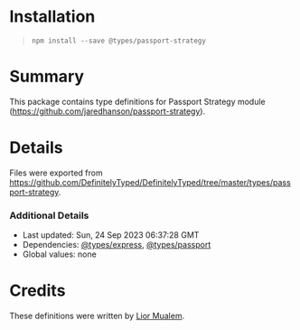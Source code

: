 # Installation
> `npm install --save @types/passport-strategy`

# Summary
This package contains type definitions for Passport Strategy module (https://github.com/jaredhanson/passport-strategy).

# Details
Files were exported from https://github.com/DefinitelyTyped/DefinitelyTyped/tree/master/types/passport-strategy.

### Additional Details
 * Last updated: Sun, 24 Sep 2023 06:37:28 GMT
 * Dependencies: [@types/express](https://npmjs.com/package/@types/express), [@types/passport](https://npmjs.com/package/@types/passport)
 * Global values: none

# Credits
These definitions were written by [Lior Mualem](https://github.com/liorm).
